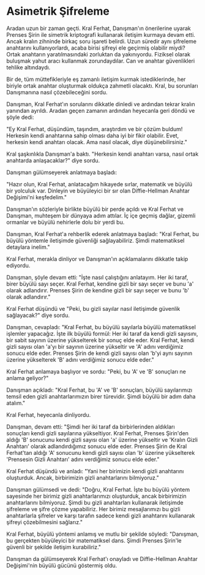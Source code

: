 # Asimetrik Şifreleme

Aradan uzun bir zaman geçti. Kral Ferhat, Danışman'ın önerilerine uyarak Prenses Şirin ile simetrik kriptografi kullanarak iletişim kurmaya devam etti. Ancak kralın zihninde birkaç soru işareti belirdi. Uzun süredir aynı şifreleme anahtarını kullanıyorlardı, acaba birisi şifreyi ele geçirmiş olabilir miydi? Ortak anahtarın yaratılmasındaki zorluktan da yakınıyordu. Fiziksel olarak buluşmak yahut aracı kullanmak zorundaydılar. Can ve anahtar güvenlikleri tehlike altındaydı.

Bir de, tüm müttefikleriyle eş zamanlı iletişim kurmak istediklerinde, her biriyle ortak anahtar oluşturmak oldukça zahmetli olacaktı. Kral, bu sorunları Danışmanına nasıl çözebileceğini sordu.

Danışman, Kral Ferhat'ın sorularını dikkatle dinledi ve ardından tekrar kralın yanından ayrıldı. Aradan geçen zamanın ardından heyecanla geri döndü ve şöyle dedi:

"Ey Kral Ferhat, düşündüm, taşındım, araştırdım ve bir çözüm buldum! Herkesin kendi anahtarına sahip olması daha iyi bir fikir olabilir. Evet, herkesin kendi anahtarı olacak. Ama nasıl olacak, diye düşünebilirsiniz."

Kral şaşkınlıkla Danışman'a baktı. "Herkesin kendi anahtarı varsa, nasıl ortak anahtarda anlaşacaklar?" diye sordu.

Danışman gülümseyerek anlatmaya başladı:

"Hazır olun, Kral Ferhat, anlatacağım hikayede sırlar, matematik ve büyülü bir yolculuk var. Dinleyin ve büyüleyici bir sır olan Diffie-Hellman Anahtar Değişimi'ni keşfedelim."

Danışman'ın sözleriyle birlikte büyülü bir perde açıldı ve Kral Ferhat ve Danışman, muhteşem bir dünyaya adım attılar. İç içe geçmiş dağlar, gizemli ormanlar ve büyülü nehirlerle dolu bir yerdi bu. 

Danışman, Kral Ferhat'a rehberlik ederek anlatmaya başladı: "Kral Ferhat, bu büyülü yöntemle iletişimde güvenliği sağlayabiliriz. Şimdi matematiksel detaylara inelim."

Kral Ferhat, merakla dinliyor ve Danışman'ın açıklamalarını dikkatle takip ediyordu.

Danışman, şöyle devam etti: "İşte nasıl çalıştığını anlatayım. Her iki taraf, birer büyülü sayı seçer. Kral Ferhat, kendine gizli bir sayı seçer ve bunu 'a' olarak adlandırır. Prenses Şirin de kendine gizli bir sayı seçer ve bunu 'b' olarak adlandırır."

Kral Ferhat düşündü ve "Peki, bu gizli sayılar nasıl iletişimde güvenlik sağlayacak?" diye sordu.

Danışman, cevapladı: "Kral Ferhat, bu büyülü sayılarla büyülü matematiksel işlemler yapacağız. İşte ilk büyülü formül: Her iki taraf da kendi gizli sayısını, bir sabit sayının üzerine yükselterek bir sonuç elde eder. Kral Ferhat, kendi gizli sayısı olan 'a'yı bir sayının üzerine yükseltir ve 'A' adını verdiğimiz sonucu elde eder. Prenses Şirin de kendi gizli sayısı olan 'b'yi aynı sayının üzerine yükselterek 'B' adını verdiğimiz sonucu elde eder."

Kral Ferhat anlamaya başlıyor ve sordu: "Peki, bu 'A' ve 'B' sonuçları ne anlama geliyor?"

Danışman açıkladı: "Kral Ferhat, bu 'A' ve 'B' sonuçları, büyülü sayılarımızı temsil eden gizli anahtarlarımızın birer türevidir. Şimdi büyülü bir adım daha atalım."

Kral Ferhat, heyecanla dinliyordu.

Danışman, devam etti: "Şimdi her iki taraf da birbirlerinden aldıkları sonuçları kendi gizli sayılarına yükseltiyor. Kral Ferhat, Prenses Şirin'den aldığı 'B' sonucunu kendi gizli sayısı olan 'a' üzerine yükseltir ve 'Kralın Gizli Anahtarı' olarak adlandırdığımız sonucu elde eder. Prenses Şirin de Kral Ferhat'tan aldığı 'A' sonucunu kendi gizli sayısı olan 'b' üzerine yükselterek 'Prensesin Gizli Anahtarı' adını verdiğimiz sonucu elde eder."

Kral Ferhat düşündü ve anladı: "Yani her birimizin kendi gizli anahtarını oluşturduk. Ancak, birbirimizin gizli anahtarlarını bilmiyoruz."

Danışman gülümsedi ve dedi: "Doğru, Kral Ferhat. İşte bu büyülü yöntem sayesinde her birimiz gizli anahtarlarımızı oluşturduk, ancak birbirimizin anahtarlarını bilmiyoruz. Şimdi bu gizli anahtarları kullanarak iletişimde şifreleme ve şifre çözme yapabiliriz. Her birimiz mesajlarımızı bu gizli anahtarlarla şifreler ve karşı tarafın sadece kendi gizli anahtarını kullanarak şifreyi çözebilmesini sağlarız."

Kral Ferhat, büyülü yöntemi anlamış ve mutlu bir şekilde söyledi: "Danışman, bu gerçekten büyüleyici bir matematiksel dans. Şimdi Prenses Şirin'le güvenli bir şekilde iletişim kurabiliriz."

Danışman da gülümseyerek Kral Ferhat'ı onayladı ve Diffie-Hellman Anahtar Değişimi'nin büyülü gücünü göstermiş oldu.

